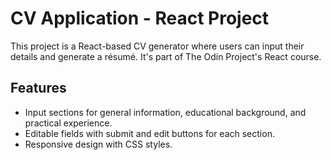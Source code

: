 # CV Application - React Project

This project is a React-based CV generator where users can input their details and generate a résumé. It's part of The Odin Project's React course.

## Features
- Input sections for general information, educational background, and practical experience.
- Editable fields with submit and edit buttons for each section.
- Responsive design with CSS styles.
